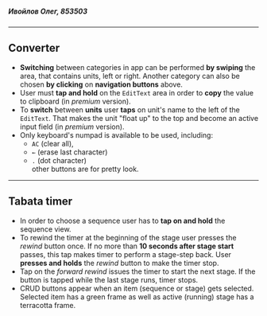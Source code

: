 ﻿##### Ивойлов Олег, 853503
---
## Converter
* **Switching** between categories in app can be performed **by swiping** the area, that contains units, left or right. Another category can also be chosen **by clicking** on **navigation buttons** above.
* User must **tap and hold** on the `EditText` area in order to **copy** the value to clipboard (in *premium* version).
* To **switch** between **units** user **taps** on unit's name to the left of the `EditText`. That makes the unit "float up" to the top and become an active input field (in *premium* version).
* Only keyboard's numpad is available to be used, including:
    * `AC` (clear all), 
    * `←` (erase last character)
    * `.` (dot character)  
    other buttons are for pretty look.
---
## Tabata timer
* In order to choose a sequence user has to **tap on and hold** the sequence view.
* To rewind the timer at the beginning of the stage user presses the *rewind* button once. If no more than **10 seconds after stage start** passes, this tap makes timer to perform a stage-step back. User **presses and holds** the *rewind* button to make the timer stop.
* Tap on the *forward rewind* issues the timer to start the next stage. If the button is tapped while the last stage runs, timer stops.
* CRUD buttons appear when an item (sequence or stage) gets selected. Selected item has a green frame as well as active (running) stage has a terracotta frame.